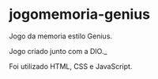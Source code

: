 # jogomemoria-genius
Jogo da memoria estilo Genius.

Jogo criado junto com a DIO._

Foi utilizado HTML, CSS e JavaScript.

